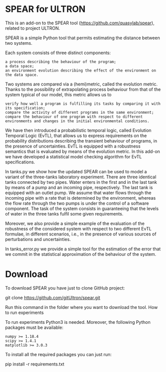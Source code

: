 # SPEAR for ULTRON

This is an add-on to the SPEAR tool (https://github.com/quasylab/spear), related to project ULTRON.

SPEAR is a simple Python tool that permits estimating the distance between two systems.

Each system consists of three distinct components:

    a process describing the behaviour of the program;
    a data space;
    an environment evolution describing the effect of the environment on the data space.

Two systems are compared via a (hemi)metric, called the evolution metric. Thanks to the possibility of extrapolating process behaviour from that of the system typical of our model, this metric allows us to

    verify how well a program is fulfilling its tasks by comparing it with its specification;
    compare the activity of different programs in the same environment;
    compare the behaviour of one program with respect to different environments and changes in the initial environmental conditions.

We have then introduced a probabilistic temporal logic, called Evolution Temporal Logic (EvTL), that allows us to express requirements on the probability distributions describing the transient behaviour of programs, in the presence of uncertainties.
EvTL is equipped with a robustness semantics that is evaluated by means of the evolution metric.
In this add-on we have developed a statistical model checking algorithm for EvTL specifications.

In tanks.py we show how the updated SPEAR can be used to model a variant of the three-tanks laboratory experiment. 
There are three identical tanks connected by two pipes. Water enters in the first and in the last tank by means of a pump and an incoming pipe, respectively. The last tank is equipped with an outlet pump. We assume that water flows through the incoming pipe with a rate that is determined by the environment, whereas the flow rate through the two pumps is under the control of a software component. 
The task of the system consists in guaranteeing that the levels of water in the three tanks fulfil some given requirements.

Moreover, we also provide a simple example of the evaluation of the robustness of the considered system with respect to two different EvTL formulae, in different scenarios, i.e., in the presence of various sources of perturbations and uncertainties.

In tanks_error.py we provide a simple tool for the estimation of the error that we commit in the statistical approximation of the behaviour of the system.


# Download

To download SPEAR you have just to clone GitHub project:

git clone https://github.com/gitUltron/spear.git

Run this command in the folder where you want to download the tool.
How to run experiments

To run experiments Python3 is needed. Moreover, the following Python packages must be available:

    numpy >= 1.18.4
    scipy >= 1.4.1
    matplotlib >= 3.0.3

To install all the required packages you can just run:

pip install -r requirements.txt
